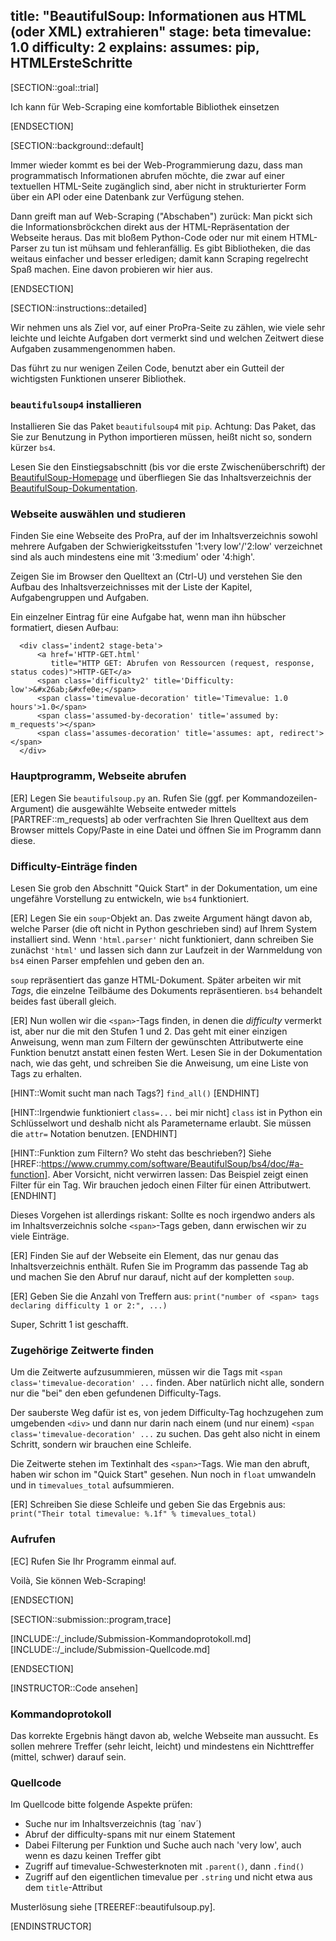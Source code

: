 title: "BeautifulSoup: Informationen aus HTML (oder XML) extrahieren" 
stage: beta
timevalue: 1.0
difficulty: 2
explains: 
assumes: pip, HTMLErsteSchritte
---

[SECTION::goal::trial]

Ich kann für Web-Scraping eine komfortable Bibliothek einsetzen

[ENDSECTION]

[SECTION::background::default]

Immer wieder kommt es bei der Web-Programmierung dazu, dass man programmatisch Informationen abrufen möchte,
die zwar auf einer textuellen HTML-Seite zugänglich sind, aber nicht in strukturierter Form
über ein API oder eine Datenbank zur Verfügung stehen.

Dann greift man auf Web-Scraping ("Abschaben") zurück: 
Man pickt sich die Informationsbröckchen direkt aus der HTML-Repräsentation der Webseite heraus.
Das mit bloßem Python-Code oder nur mit einem HTML-Parser zu tun ist mühsam und fehleranfällig.
Es gibt Bibliotheken, die das weitaus einfacher und besser erledigen; damit kann Scraping regelrecht Spaß machen.
Eine davon probieren wir hier aus.

[ENDSECTION]

[SECTION::instructions::detailed]

Wir nehmen uns als Ziel vor, auf einer ProPra-Seite zu zählen, wie viele
sehr leichte und leichte Aufgaben dort vermerkt sind und welchen Zeitwert diese
Aufgaben zusammengenommen haben.

Das führt zu nur wenigen Zeilen Code, benutzt aber ein Gutteil der wichtigsten Funktionen 
unserer Bibliothek.

### `beautifulsoup4` installieren

Installieren Sie das Paket `beautifulsoup4` mit `pip`.
Achtung: Das Paket, das Sie zur Benutzung in Python importieren müssen, heißt nicht so,
sondern kürzer `bs4`.

Lesen Sie den Einstiegsabschnitt (bis vor die erste Zwischenüberschrift) der
[BeautifulSoup-Homepage](https://www.crummy.com/software/BeautifulSoup/)
und überfliegen Sie das Inhaltsverzeichnis der
[BeautifulSoup-Dokumentation](https://www.crummy.com/software/BeautifulSoup/bs4/doc/).


### Webseite auswählen und studieren

Finden Sie eine Webseite des ProPra, auf der im Inhaltsverzeichnis sowohl mehrere
Aufgaben der Schwierigkeitsstufen '1:very low'/'2:low' verzeichnet sind
als auch mindestens eine mit '3:medium' oder '4:high'.

Zeigen Sie im Browser den Quelltext an (Ctrl-U) und verstehen Sie den Aufbau des
Inhaltsverzeichnisses mit der Liste der Kapitel, Aufgabengruppen und Aufgaben.

Ein einzelner Eintrag für eine Aufgabe hat, wenn man ihn hübscher formatiert, diesen Aufbau:
```
  <div class='indent2 stage-beta'>
      <a href='HTTP-GET.html'
         title="HTTP GET: Abrufen von Ressourcen (request, response, status codes)">HTTP-GET</a>
      <span class='difficulty2' title='Difficulty: low'>&#x26ab;&#xfe0e;</span>
      <span class='timevalue-decoration' title='Timevalue: 1.0 hours'>1.0</span>
      <span class='assumed-by-decoration' title='assumed by: m_requests'></span>
      <span class='assumes-decoration' title='assumes: apt, redirect'></span>
  </div>
```


### Hauptprogramm, Webseite abrufen

[ER] Legen Sie `beautifulsoup.py` an.
Rufen Sie (ggf. per Kommandozeilen-Argument) die ausgewählte Webseite
entweder mittels [PARTREF::m_requests] ab oder verfrachten Sie Ihren Quelltext
aus dem Browser mittels Copy/Paste in eine Datei und öffnen Sie im Programm dann diese.


### Difficulty-Einträge finden

Lesen Sie grob den Abschnitt "Quick Start" in der Dokumentation, um eine ungefähre
Vorstellung zu entwickeln, wie `bs4` funktioniert.

[ER] Legen Sie ein `soup`-Objekt an.
Das zweite Argument hängt davon ab, welche Parser (die oft nicht in Python geschrieben sind)
auf Ihrem System installiert sind.
Wenn `'html.parser'` nicht funktioniert, dann schreiben Sie zunächst `'html'` und lassen
sich dann zur Laufzeit in der Warnmeldung von `bs4` einen Parser empfehlen und geben den an.

`soup` repräsentiert das ganze HTML-Dokument. 
Später arbeiten wir mit _Tags_, die einzelne Teilbäume des Dokuments repräsentieren.
`bs4` behandelt beides fast überall gleich.

[ER] Nun wollen wir die `<span>`-Tags finden, in denen die _difficulty_ vermerkt ist,
aber nur die mit den Stufen 1 und 2.
Das geht mit einer einzigen Anweisung, wenn man zum Filtern der gewünschten Attributwerte
eine Funktion benutzt anstatt einen festen Wert. 
Lesen Sie in der Dokumentation nach, wie das geht, und schreiben Sie die Anweisung,
um eine Liste von Tags zu erhalten.

[HINT::Womit sucht man nach Tags?]
`find_all()`
[ENDHINT]

[HINT::Irgendwie funktioniert `class=...` bei mir nicht]
`class` ist in Python ein Schlüsselwort und deshalb nicht als Parametername erlaubt.
Sie müssen die `attr=` Notation benutzen.
[ENDHINT]

[HINT::Funktion zum Filtern? Wo steht das beschrieben?]
Siehe [HREF::https://www.crummy.com/software/BeautifulSoup/bs4/doc/#a-function].
Aber Vorsicht, nicht verwirren lassen: Das Beispiel zeigt einen Filter für ein Tag.
Wir brauchen jedoch einen Filter für einen Attributwert.
[ENDHINT]

Dieses Vorgehen ist allerdings riskant:
Sollte es noch irgendwo anders als im Inhaltsverzeichnis solche `<span>`-Tags geben,
dann erwischen wir zu viele Einträge.

[ER] Finden Sie auf der Webseite ein Element, das nur genau das Inhaltsverzeichnis enthält.
Rufen Sie im Programm das passende Tag ab und machen Sie den Abruf nur darauf,
nicht auf der kompletten `soup`.

[ER] Geben Sie die Anzahl von Treffern aus:
`print("number of <span> tags declaring difficulty 1 or 2:", ...)`

Super, Schritt 1 ist geschafft.


### Zugehörige Zeitwerte finden

Um die Zeitwerte aufzusummieren, müssen wir die Tags mit
`<span class='timevalue-decoration' ...`
finden. Aber natürlich nicht alle, sondern nur die "bei" den eben gefundenen Difficulty-Tags.

Der sauberste Weg dafür ist es, von jedem Difficulty-Tag hochzugehen zum
umgebenden `<div>` und dann nur darin nach einem (und nur einem)
`<span class='timevalue-decoration' ...` zu suchen.
Das geht also nicht in einem Schritt, sondern wir brauchen eine Schleife.

Die Zeitwerte stehen im Textinhalt des `<span>`-Tags.
Wie man den abruft, haben wir schon im "Quick Start" gesehen.
Nun noch in `float` umwandeln und in `timevalues_total` aufsummieren.

[ER] Schreiben Sie diese Schleife und geben Sie das Ergebnis aus:  
`print("Their total timevalue: %.1f" % timevalues_total)`


### Aufrufen

[EC] Rufen Sie Ihr Programm einmal auf.

Voilà, Sie können Web-Scraping!

[ENDSECTION]

[SECTION::submission::program,trace]

[INCLUDE::/_include/Submission-Kommandoprotokoll.md]
[INCLUDE::/_include/Submission-Quellcode.md]

[ENDSECTION]

[INSTRUCTOR::Code ansehen]

### Kommandoprotokoll

Das korrekte Ergebnis hängt davon ab, welche Webseite man aussucht.
Es sollen mehrere Treffer (sehr leicht, leicht) und mindestens ein Nichttreffer (mittel, schwer)
darauf sein.

### Quellcode

Im Quellcode bitte folgende Aspekte prüfen: 

- Suche nur im Inhaltsverzeichnis (tag ´nav´)
- Abruf der difficulty-spans mit nur einem Statement
- Dabei Filterung per Funktion und Suche auch nach 'very low', auch wenn es dazu keinen Treffer gibt
- Zugriff auf timevalue-Schwesterknoten mit `.parent()`, dann `.find()`
- Zugriff auf den eigentlichen timevalue per `.string` und nicht etwa aus dem `title`-Attribut

Musterlösung siehe [TREEREF::beautifulsoup.py].

[ENDINSTRUCTOR]
